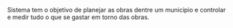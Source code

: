 Sistema tem o objetivo de planejar as obras dentre um municipio e controlar e medir tudo o que se gastar em torno
das obras.